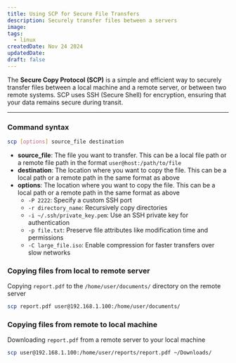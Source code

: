 ```yaml
---
title: Using SCP for Secure File Transfers
description: Securely transfer files between a servers
image:
tags:
  - linux
createdDate: Nov 24 2024
updatedDate:
draft: false
---
```


The **Secure Copy Protocol (SCP)** is a simple and efficient way to securely transfer files between a local machine and a remote server, or between two remote systems. SCP uses SSH (Secure Shell) for encryption, ensuring that your data remains secure during transit.

---

### Command syntax

```bash
scp [options] source_file destination
```

- **source_file**: The file you want to transfer. This can be a local file path or a remote file path in the format `user@host:/path/to/file`
- **destination**: The location where you want to copy the file. This can be a local path or a remote path in the same format as above
- **options**: The location where you want to copy the file. This can be a local path or a remote path in the same format as above
  - `-P 2222`: Specify a custom SSH port
  - `-r directory_name`: Recursively copy directories
  - `-i ~/.ssh/private_key.pem`: Use an SSH private key for authentication
  - `-p file.txt`: Preserve file attributes like modification time and permissions
  - `-C large_file.iso`: Enable compression for faster transfers over slow networks

### Copying files from local to remote server

Copying `report.pdf` to the `/home/user/documents/` directory on the remote server

```bash
scp report.pdf user@192.168.1.100:/home/user/documents/
```

### Copying files from remote to local machine

Downloading `report.pdf` from a remote server to your local machine

```bash
scp user@192.168.1.100:/home/user/reports/report.pdf ~/Downloads/
```
